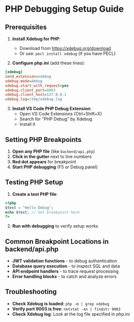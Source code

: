 # PHP Debugging Setup Guide

## Prerequisites

1. **Install Xdebug for PHP**:
   - Download from https://xdebug.org/download
   - Or use: `pecl install xdebug` (if you have PECL)

2. **Configure php.ini** (add these lines):
```ini
[xdebug]
zend_extension=xdebug
xdebug.mode=debug
xdebug.start_with_request=yes
xdebug.client_port=9003
xdebug.client_host=127.0.0.1
xdebug.log=/tmp/xdebug.log
```

3. **Install VS Code PHP Debug Extension**:
   - Open VS Code Extensions (Ctrl+Shift+X)
   - Search for "PHP Debug" by Xdebug
   - Install it

## Setting PHP Breakpoints

1. **Open any PHP file** (like `backend/api.php`)
2. **Click in the gutter** next to line numbers
3. **Red dot appears** for breakpoint
4. **Start PHP debugging** (F5 or Debug panel)

## Testing PHP Setup

1. **Create a test PHP file**:
```php
<?php
$test = "Hello Debug";
echo $test; // Set breakpoint here
?>
```

2. **Run with debugging** to verify setup works

## Common Breakpoint Locations in backend/api.php

- **JWT validation functions** - to debug authentication
- **Database query execution** - to inspect SQL and data
- **API endpoint handlers** - to trace request processing
- **Error handling blocks** - to catch and analyze errors

## Troubleshooting

- **Check Xdebug is loaded**: `php -m | grep xdebug`
- **Verify port 9003 is free**: `netstat -an | findstr 9003`
- **Check Xdebug log**: Look at the log file specified in php.ini
